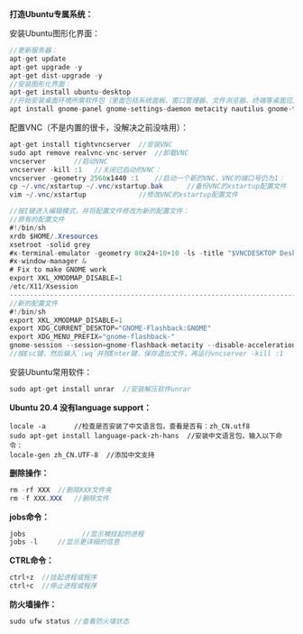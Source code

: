 **打造Ubuntu专属系统：**

安装Ubuntu图形化界面：

```csharp
//更新服务器：
apt-get update
apt-get upgrade -y
apt-get dist-upgrade -y
//安装图形化界面：
apt-get install ubuntu-desktop
//开始安装桌面环境所需软件包（里面包括系统面板、窗口管理器、文件浏览器、终端等桌面应用程序）
apt install gnome-panel gnome-settings-daemon metacity nautilus gnome-terminal ubuntu-desktop
```

配置VNC（不是内置的很卡，没解决之前没啥用）：

```csharp
apt-get install tightvncserver	//安装VNC
sudo apt remove realvnc-vnc-server	//卸载VNC
vncserver 		//启动VNC
vncserver -kill :1   //关闭已启动的VNC：
vncserver -geometry 2560x1440 :1	//启动一个新的VNC，VNC的端口号仍为1：
cp ~/.vnc/xstartup ~/.vnc/xstartup.bak		//备份VNC的xstartup配置文件
vim ~/.vnc/xstartup			    //修改VNC的xstartup配置文件

//按I键进入编辑模式，并将配置文件修改为新的配置文件：     
//原有的配置文件
#!/bin/sh
xrdb $HOME/.Xresources
xsetroot -solid grey
#x-terminal-emulator -geometry 80x24+10+10 -ls -title "$VNCDESKTOP Desktop" &
#x-window-manager &
# Fix to make GNOME work
export XKL_XMODMAP_DISABLE=1
/etc/X11/Xsession
-----------------------------------------------------------------------------------------------------
//新的配置文件
#!/bin/sh
export XKL_XMODMAP_DISABLE=1
export XDG_CURRENT_DESKTOP="GNOME-Flashback:GNOME"
export XDG_MENU_PREFIX="gnome-flashback-"
gnome-session --session=gnome-flashback-metacity --disable-acceleration-check &
//按Esc键，然后输入`:wq`并按Enter键，保存退出文件，再运行vncserver -kill :1
```

安装Ubuntu常用软件：

```csharp
sudo apt-get install unrar	//安装解压软件unrar
```



**Ubuntu 20.4 没有language support：**

```clike
locale -a		//检查是否安装了中文语言包，查看是否有：zh_CN.utf8
sudo apt-get install language-pack-zh-hans	//安装中文语言包，输入以下命令：
locale-gen zh_CN.UTF-8	//添加中文支持
```



**删除操作：**

```csharp
rm -rf XXX	//删除XXX文件夹
rm -f XXX.XXX	//删除文件
```



**jobs命令：**

```csharp
jobs		      //显示被挂起的进程
jobs -l		//显示更详细的信息
```



**CTRL命令：**

```csharp
ctrl+z	//挂起进程或程序
ctrl+c	//停止进程或程序
```



**防火墙操作：**

```csharp
sudo ufw status	//查看防火墙状态
```





